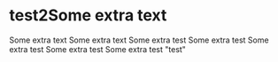 # test2Some extra text
Some extra text
Some extra text
Some extra test
Some extra test
Some extra test
Some extra test
Some extra test
"test" 
